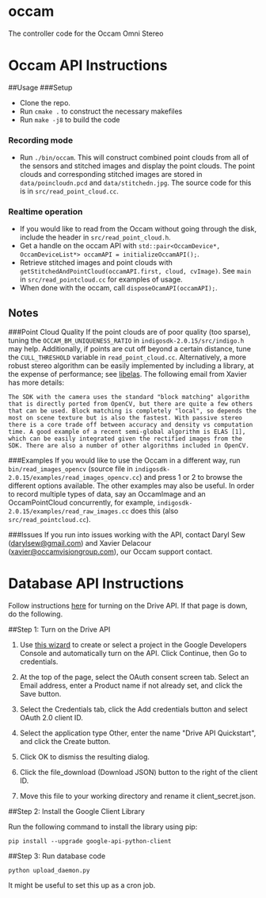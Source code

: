 # occam
The controller code for the Occam Omni Stereo

# Occam API Instructions

##Usage
###Setup
* Clone the repo.
* Run `cmake .` to construct the necessary makefiles
* Run `make -j8` to build the code

### Recording mode
* Run `./bin/occam`. This will construct combined point clouds from all of the sensors and stitched images and display the point clouds. The point clouds and corresponding stitched images are stored in `data/poincloudn.pcd` and `data/stitchedn.jpg`. The source code for this is in `src/read_point_cloud.cc`.

### Realtime operation
* If you would like to read from the Occam without going through the disk, include the header in `src/read_point_cloud.h`.
* Get a handle on the occam API with `std::pair<OccamDevice*, OccamDeviceList*> occamAPI = initializeOccamAPI();`.
* Retrieve stitched images and point clouds with `getStitchedAndPointCloud(occamAPI.first, cloud, cvImage)`. See `main` in `src/read_pointcloud.cc` for examples of usage.
* When done with the occam, call `disposeOcamAPI(occamAPI);`.

## Notes

###Point Cloud Quality
If the point clouds are of poor quality (too sparse), tuning the `OCCAM_BM_UNIQUENESS_RATIO` in `indigosdk-2.0.15/src/indigo.h` may help. Additionally, if points are cut off beyond a certain distance, tune the `CULL_THRESHOLD` variable in `read_point_cloud.cc`. Alternatively, a more robust stereo algorithm can be easily implemented by including a library, at the expense of performance; see [libelas](http://www.cvlibs.net/software/libelas/). The following email from Xavier has more details:

    The SDK with the camera uses the standard "block matching" algorithm that is directly ported from OpenCV, but there are quite a few others that can be used. Block matching is completely "local", so depends the most on scene texture but is also the fastest. With passive stereo there is a core trade off between accuracy and density vs computation time. A good example of a recent semi-global algorithm is ELAS [1], which can be easily integrated given the rectified images from the SDK. There are also a number of other algorithms included in OpenCV.


###Examples
If you would like to use the Occam in a different way, run `bin/read_images_opencv` (source file in `indigosdk-2.0.15/examples/read_images_opencv.cc`) and press 1 or 2 to browse the different options available. The other examples may also be useful. In order to record multiple types of data, say an OccamImage and an OccamPointCloud concurrently, for example, `indigosdk-2.0.15/examples/read_raw_images.cc` does this (also `src/read_pointcloud.cc`).

###Issues
If you run into issues working with the API, contact Daryl Sew (darylsew@gmail.com) and Xavier Delacour (xavier@occamvisiongroup.com), our Occam support contact.  

# Database API Instructions
Follow instructions [here](https://developers.google.com/drive/v3/web/quickstart/python#prerequisites) for turning on the Drive API. If that page is down, do the following.

##Step 1: Turn on the Drive API

1. Use [this wizard](https://console.developers.google.com/flows/enableapi?apiid=drive) to create or select a project in the Google Developers Console and automatically turn on the API. Click Continue, then Go to credentials.

2. At the top of the page, select the OAuth consent screen tab. Select an Email address, enter a Product name if not already set, and click the Save button.

3. Select the Credentials tab, click the Add credentials button and select OAuth 2.0 client ID.

4. Select the application type Other, enter the name "Drive API Quickstart", and click the Create button.

4. Click OK to dismiss the resulting dialog.

5. Click the file_download (Download JSON) button to the right of the client ID.

6. Move this file to your working directory and rename it client_secret.json.

##Step 2: Install the Google Client Library

Run the following command to install the library using pip:

    pip install --upgrade google-api-python-client

##Step 3: Run database code

    python upload_daemon.py

It might be useful to set this up as a cron job.
